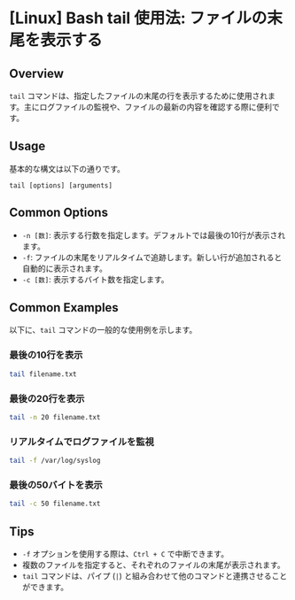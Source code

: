 # [Linux] Bash tail 使用法: ファイルの末尾を表示する

## Overview
`tail` コマンドは、指定したファイルの末尾の行を表示するために使用されます。主にログファイルの監視や、ファイルの最新の内容を確認する際に便利です。

## Usage
基本的な構文は以下の通りです。

```
tail [options] [arguments]
```

## Common Options
- `-n [数]`: 表示する行数を指定します。デフォルトでは最後の10行が表示されます。
- `-f`: ファイルの末尾をリアルタイムで追跡します。新しい行が追加されると自動的に表示されます。
- `-c [数]`: 表示するバイト数を指定します。

## Common Examples
以下に、`tail` コマンドの一般的な使用例を示します。

### 最後の10行を表示
```bash
tail filename.txt
```

### 最後の20行を表示
```bash
tail -n 20 filename.txt
```

### リアルタイムでログファイルを監視
```bash
tail -f /var/log/syslog
```

### 最後の50バイトを表示
```bash
tail -c 50 filename.txt
```

## Tips
- `-f` オプションを使用する際は、`Ctrl + C` で中断できます。
- 複数のファイルを指定すると、それぞれのファイルの末尾が表示されます。
- `tail` コマンドは、パイプ (`|`) と組み合わせて他のコマンドと連携させることができます。